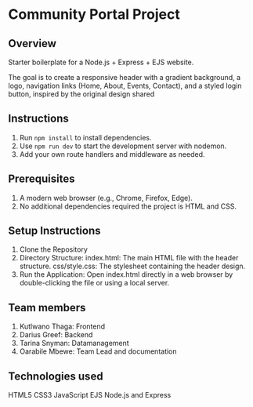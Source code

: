 # Community Portal Project

## Overview

Starter boilerplate for a Node.js + Express + EJS website.

The goal is to create a responsive header with a gradient background, a logo, navigation links (Home, About, Events, Contact), and a styled login button, inspired by the original design shared

## Instructions

1. Run `npm install` to install dependencies.
2. Use `npm run dev` to start the development server with nodemon.
3. Add your own route handlers and middleware as needed.

## Prerequisites
1. A modern web browser (e.g., Chrome, Firefox, Edge).
2. No additional dependencies required the project is HTML and CSS.

## Setup Instructions
1. Clone the Repository
2. Directory Structure:
    index.html: The main HTML file with the header structure.
    css/style.css: The stylesheet containing the header design.
3. Run the Application: Open index.html directly in a web browser by double-clicking the file or using a local server.

## Team members
1. Kutlwano Thaga: Frontend
2. Darius Greef: Backend
3. Tarina Snyman: Datamanagement
4. Oarabile Mbewe: Team Lead and documentation

## Technologies used
HTML5
CSS3
JavaScript
EJS 
Node.js and Express






